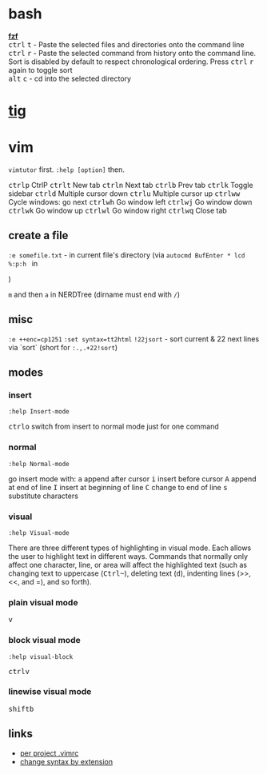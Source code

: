 # bash

__[fzf](https://github.com/junegunn/fzf)__  
<kbd>ctrl</kbd> <kbd>t</kbd> - Paste the selected files and directories onto the command line  
<kbd>ctrl</kbd> <kbd>r</kbd> - Paste the selected command from history onto the command line. Sort is disabled by default to respect chronological ordering. Press <kbd>ctrl</kbd> <kbd>r</kbd> again to toggle sort  
<kbd>alt</kbd> <kbd>c</kbd> - cd into the selected directory  

# [tig](http://jonas.nitro.dk/tig/manual.html#keys)

# vim

`vimtutor` first.
`:help [option]` then.

<kbd>ctrl</kbd><kbd>p</kbd> CtrlP
<kbd>ctrl</kbd><kbd>t</kbd> New tab
<kbd>ctrl</kbd><kbd>n</kbd> Next tab
<kbd>ctrl</kbd><kbd>b</kbd> Prev tab
<kbd>ctrl</kbd><kbd>k</kbd> Toggle sidebar
<kbd>ctrl</kbd><kbd>d</kbd> Multiple cursor down
<kbd>ctrl</kbd><kbd>u</kbd> Multiple cursor up
<kbd>ctrl</kbd><kbd>w</kbd><kbd>w</kbd> Cycle windows: go next
<kbd>ctrl</kbd><kbd>w</kbd><kbd>h</kbd> Go window left
<kbd>ctrl</kbd><kbd>w</kbd><kbd>j</kbd> Go window down
<kbd>ctrl</kbd><kbd>w</kbd><kbd>k</kbd> Go window up
<kbd>ctrl</kbd><kbd>w</kbd><kbd>l</kbd> Go window right
<kbd>ctrl</kbd><kbd>w</kbd><kbd>q</kbd> Close tab

## create a file

`:e somefile.txt` - in current file's directory (via `autocmd BufEnter * lcd %:p:h ` in <div class="vimrc"></div>)

`m` and then `a` in NERDTree (dirname must end with `/`)

## misc

`:e ++enc=cp1251`
`:set syntax=tt2html`
`!22jsort` - sort current & 22 next lines via \`sort\` (short for `:.,.+22!sort`)

## modes

### insert

`:help Insert-mode`

<kbd>ctrl</kbd><kbd>o</kbd> switch from insert to normal mode just for one command

### normal

`:help Normal-mode`

go insert mode with:
<kbd>a</kbd> append after cursor
<kbd>i</kbd> insert before cursor
<kbd>A</kbd> append at end of line
<kbd>I</kbd> insert at beginning of line
<kbd>C</kbd> change to end of line
<kbd>s</kbd> substitute characters

### visual

`:help Visual-mode`

There are three different types of highlighting in visual mode. Each allows the user to highlight text in different ways. Commands that normally only affect one character, line, or area will affect the highlighted text (such as changing text to uppercase (<kbd>Ctrl</kbd><kbd>~</kbd>), deleting text (<kbd>d</kbd>), indenting lines (>>, <<, and =), and so forth).

### plain visual mode

<kbd>v</kbd>

### block visual mode

`:help visual-block`

<kbd>ctrl</kbd><kbd>v</kbd>

### linewise visual mode

<kbd>shift</kbd><kbd>b</kbd>


## links
- [per project .vimrc](https://github.com/MarcWeber/vim-addon-local-vimrc)
- [change syntax by extension](http://vim.wikia.com/wiki/Forcing_Syntax_Coloring_for_files_with_odd_extensions)
